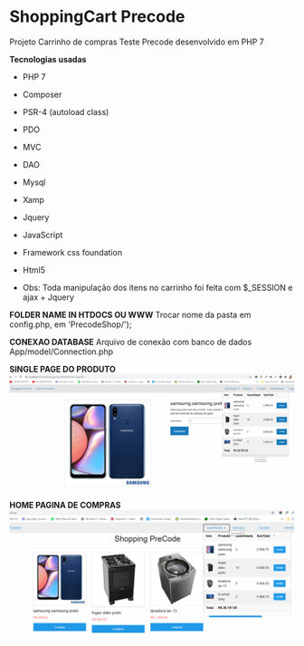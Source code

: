 # ShoppingCart Precode 
Projeto Carrinho de compras Teste Precode desenvolvido em PHP 7

**Tecnologias usadas**
- PHP 7
- Composer
- PSR-4 (autoload class)
- PDO
- MVC
- DAO
- Mysql
- Xamp
- Jquery
- JavaScript
- Framework css foundation 
- Html5

- Obs: Toda manipulação dos itens no carrinho foi feita com $_SESSION e ajax + Jquery


**FOLDER NAME IN HTDOCS OU WWW**
Trocar nome da pasta em config.php, em  'PrecodeShop/');


**CONEXAO DATABASE**
Arquivo de conexão com banco de dados App/model/Connection.php


**SINGLE PAGE DO PRODUTO**
![shop](precode1.png)


**HOME PAGINA DE COMPRAS**
![shop](precode2.png)